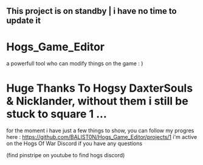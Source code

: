 ## This project is on standby | i have no time to update it

# Hogs_Game_Editor
a powerfull tool who can modify things on the game : ) 


# Huge Thanks To Hogsy DaxterSouls & Nicklander, without them i still be stuck to square 1 ...

for the moment i have just a few things to show, you can follow my progres here : https://github.com/BALIST0N/Hogs_Game_Editor/projects/1
i'm active on the Hogs Of War Discord if you have any questions

(find pinstripe on youtube to find hogs discord)
